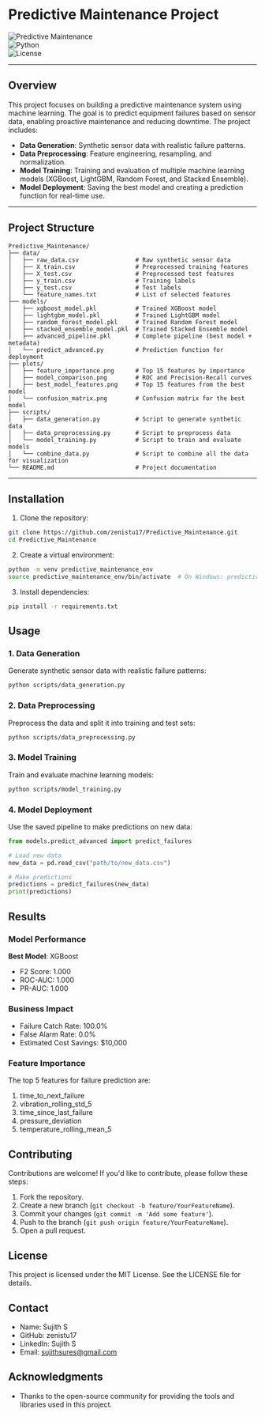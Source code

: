 # Predictive Maintenance Project

![Predictive Maintenance](https://img.shields.io/badge/Predictive-Maintenance-blue)  
![Python](https://img.shields.io/badge/Python-3.11-green)  
![License](https://img.shields.io/badge/License-MIT-orange)

---

## **Overview**

This project focuses on building a predictive maintenance system using machine learning. The goal is to predict equipment failures based on sensor data, enabling proactive maintenance and reducing downtime. The project includes:

- **Data Generation**: Synthetic sensor data with realistic failure patterns.
- **Data Preprocessing**: Feature engineering, resampling, and normalization.
- **Model Training**: Training and evaluation of multiple machine learning models (XGBoost, LightGBM, Random Forest, and Stacked Ensemble).
- **Model Deployment**: Saving the best model and creating a prediction function for real-time use.

---

## **Project Structure**
```
Predictive_Maintenance/
├── data/
│   ├── raw_data.csv                # Raw synthetic sensor data
│   ├── X_train.csv                 # Preprocessed training features
│   ├── X_test.csv                  # Preprocessed test features
│   ├── y_train.csv                 # Training labels
│   ├── y_test.csv                  # Test labels
│   └── feature_names.txt           # List of selected features
├── models/
│   ├── xgboost_model.pkl           # Trained XGBoost model
│   ├── lightgbm_model.pkl          # Trained LightGBM model
│   ├── random_forest_model.pkl     # Trained Random Forest model
│   ├── stacked_ensemble_model.pkl  # Trained Stacked Ensemble model
│   ├── advanced_pipeline.pkl       # Complete pipeline (best model + metadata)
│   └── predict_advanced.py         # Prediction function for deployment
├── plots/
│   ├── feature_importance.png      # Top 15 features by importance
│   ├── model_comparison.png        # ROC and Precision-Recall curves
│   ├── best_model_features.png     # Top 15 features from the best model
│   └── confusion_matrix.png        # Confusion matrix for the best model
├── scripts/
│   ├── data_generation.py          # Script to generate synthetic data
│   ├── data_preprocessing.py       # Script to preprocess data
│   └── model_training.py           # Script to train and evaluate models
│   └── combine_data.py             # Script to combine all the data for visualization
└── README.md                       # Project documentation
```

---

## **Installation**

1. Clone the repository:
   
```bash
git clone https://github.com/zenistu17/Predictive_Maintenance.git
cd Predictive_Maintenance
```

2. Create a virtual environment:

```bash
python -m venv predictive_maintenance_env
source predictive_maintenance_env/bin/activate  # On Windows: predictive_maintenance_env\Scripts\activate
```

3. Install dependencies:

```bash
pip install -r requirements.txt
```

## **Usage**

### 1. Data Generation
Generate synthetic sensor data with realistic failure patterns:

```bash
python scripts/data_generation.py
```

### 2. Data Preprocessing
Preprocess the data and split it into training and test sets:

```bash
python scripts/data_preprocessing.py
```

### 3. Model Training
Train and evaluate machine learning models:

```bash
python scripts/model_training.py
```

### 4. Model Deployment
Use the saved pipeline to make predictions on new data:

```python
from models.predict_advanced import predict_failures

# Load new data
new_data = pd.read_csv("path/to/new_data.csv")

# Make predictions
predictions = predict_failures(new_data)
print(predictions)
```

## **Results**

### Model Performance
**Best Model**: XGBoost
- F2 Score: 1.000
- ROC-AUC: 1.000
- PR-AUC: 1.000

### Business Impact
- Failure Catch Rate: 100.0%
- False Alarm Rate: 0.0%
- Estimated Cost Savings: $10,000

### Feature Importance
The top 5 features for failure prediction are:
1. time_to_next_failure
2. vibration_rolling_std_5
3. time_since_last_failure
4. pressure_deviation
5. temperature_rolling_mean_5

## **Contributing**

Contributions are welcome! If you'd like to contribute, please follow these steps:

1. Fork the repository.
2. Create a new branch (`git checkout -b feature/YourFeatureName`).
3. Commit your changes (`git commit -m 'Add some feature'`).
4. Push to the branch (`git push origin feature/YourFeatureName`).
5. Open a pull request.

## **License**

This project is licensed under the MIT License. See the LICENSE file for details.

## **Contact**

- Name: Sujith S
- GitHub: zenistu17
- LinkedIn: Sujith S
- Email: sujithsures@gmail.com

## **Acknowledgments**

- Thanks to the open-source community for providing the tools and libraries used in this project.
